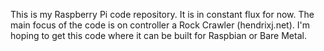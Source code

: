 This is my Raspberry Pi code repository. It is in constant flux for now. The main focus of the code 
is on controller a Rock Crawler (hendrixj.net).
I'm hoping to get this code where it can be built for Raspbian or Bare Metal.
